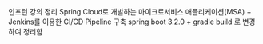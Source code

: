 인프런 강의 정리
Spring Cloud로 개발하는 마이크로서비스 애플리케이션(MSA) + Jenkins를 이용한 CI/CD Pipeline 구축
spring boot 3.2.0 + gradle build 로 변경하여 정리함
